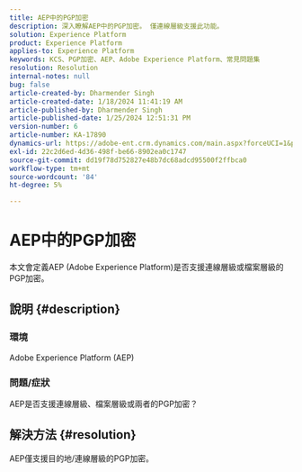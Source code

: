 ```yaml
---
title: AEP中的PGP加密
description: 深入瞭解AEP中的PGP加密。 僅連線層級支援此功能。
solution: Experience Platform
product: Experience Platform
applies-to: Experience Platform
keywords: KCS、PGP加密、AEP、Adobe Experience Platform、常見問題集
resolution: Resolution
internal-notes: null
bug: false
article-created-by: Dharmender Singh
article-created-date: 1/18/2024 11:41:19 AM
article-published-by: Dharmender Singh
article-published-date: 1/25/2024 12:51:31 PM
version-number: 6
article-number: KA-17890
dynamics-url: https://adobe-ent.crm.dynamics.com/main.aspx?forceUCI=1&pagetype=entityrecord&etn=knowledgearticle&id=6e4a767d-f6b5-ee11-a569-6045bd0065b6
exl-id: 22c2d6ed-4d36-498f-be66-8902ea0c1747
source-git-commit: dd19f78d752827e48b7dc68adcd95500f2ffbca0
workflow-type: tm+mt
source-wordcount: '84'
ht-degree: 5%

---
```


# AEP中的PGP加密


本文會定義AEP (Adobe Experience Platform)是否支援連線層級或檔案層級的PGP加密。

## 說明 {#description}


### <b>環境</b>

Adobe Experience Platform (AEP)

### <b>問題/症狀</b>

AEP是否支援連線層級、檔案層級或兩者的PGP加密？


## 解決方法 {#resolution}


AEP僅支援目的地/連線層級的PGP加密。
